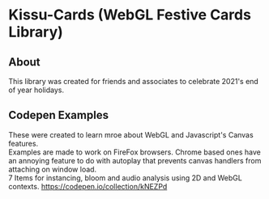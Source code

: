 # Kissu-Cards (WebGL Festive Cards Library)

## About
This library was created for friends and associates to celebrate 2021's end of year holidays.

## Codepen Examples
These were created to learn mroe about WebGL and Javascript's Canvas features.<br/>
Examples are made to work on FireFox browsers. Chrome based ones have an annoying feature to do with autoplay that prevents canvas handlers from attaching on window load.<br/>
7 Items for instancing, bloom and audio analysis using 2D and WebGL contexts. https://codepen.io/collection/kNEZPd
